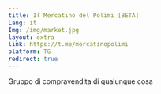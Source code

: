 ```yaml
---
title: Il Mercatino del Polimi [BETA]
Lang: it
Img: /img/market.jpg
layout: extra
link: https://t.me/mercatinopolimi
platform: TG
redirect: true
---
```

Gruppo di compravendita di qualunque cosa